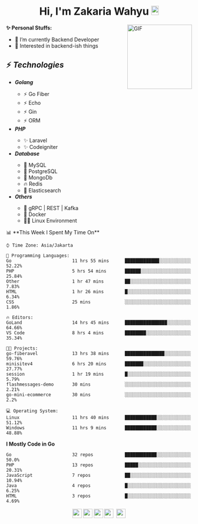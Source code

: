 <h1 align="center">Hi, I'm Zakaria Wahyu <img src="https://github.com/TheDudeThatCode/TheDudeThatCode/blob/master/Assets/Hi.gif" width="20px" height="25px"></h1>

<img align="right" alt="GIF" height="175px" src="https://www.nayakapratama.co.id/wp-content/uploads/2019/07/Website-Maintenance.gif" />

**✨ Personal Stuffs:**
- 🔭 I’m currently Backend Developer
- 🌱 Interested in backend-ish things

<h2>⚡ <i>Technologies</i></h2>
<ul>
<li><strong><i>Golang</i></strong></li>
  <ul>
    <li>⚡ Go Fiber</li>
    <li>⚡ Echo</li>
    <li>⚡ Gin</li>
    <li>⚡ ORM</li>
  </ul>
<li><strong><i>PHP</i></strong></li>
  <ul>
    <li>✨ Laravel</li>
    <li>✨ Codeigniter</li>
  </ul>
<li><strong><i>Database</i></strong></li>
  <ul>
    <li>🐬 MySQL</li>
    <li>🐘 PostgreSQL</li>
    <li>🍃 MongoDb</li>
    <li>🔥 Redis</li>
    <li>🔎 Elasticsearch</li>
  </ul>
  <li><strong><i>Others</i></strong></li>
  <ul>
    <li>💫 gRPC | REST | Kafka</li>
    <li>🐳 Docker</li>
    <li>👨‍💻 Linux Environment</li>
  </ul>
</ul>
<!--START_SECTION:waka-->
📊 **This Week I Spent My Time On** 

```text
⌚︎ Time Zone: Asia/Jakarta

💬 Programming Languages: 
Go                       11 hrs 55 mins      █████████████░░░░░░░░░░░░   52.22% 
PHP                      5 hrs 54 mins       ██████░░░░░░░░░░░░░░░░░░░   25.84% 
Other                    1 hr 47 mins        ██░░░░░░░░░░░░░░░░░░░░░░░   7.83% 
HTML                     1 hr 26 mins        █░░░░░░░░░░░░░░░░░░░░░░░░   6.34% 
CSS                      25 mins             ░░░░░░░░░░░░░░░░░░░░░░░░░   1.86%

🔥 Editors: 
GoLand                   14 hrs 45 mins      ████████████████░░░░░░░░░   64.66% 
VS Code                  8 hrs 4 mins        ████████░░░░░░░░░░░░░░░░░   35.34%

🐱‍💻 Projects: 
go-fiberavel             13 hrs 38 mins      ███████████████░░░░░░░░░░   59.76% 
minisitev4               6 hrs 20 mins       ███████░░░░░░░░░░░░░░░░░░   27.77% 
session                  1 hr 19 mins        █░░░░░░░░░░░░░░░░░░░░░░░░   5.79% 
flashmessages-demo       30 mins             ░░░░░░░░░░░░░░░░░░░░░░░░░   2.21% 
go-mini-ecommerce        30 mins             ░░░░░░░░░░░░░░░░░░░░░░░░░   2.2%

💻 Operating System: 
Linux                    11 hrs 40 mins      ████████████░░░░░░░░░░░░░   51.12% 
Windows                  11 hrs 9 mins       ████████████░░░░░░░░░░░░░   48.88%

```

**I Mostly Code in Go** 

```text
Go                       32 repos            ████████████░░░░░░░░░░░░░   50.0% 
PHP                      13 repos            █████░░░░░░░░░░░░░░░░░░░░   20.31% 
JavaScript               7 repos             ██░░░░░░░░░░░░░░░░░░░░░░░   10.94% 
Java                     4 repos             █░░░░░░░░░░░░░░░░░░░░░░░░   6.25% 
HTML                     3 repos             █░░░░░░░░░░░░░░░░░░░░░░░░   4.69%

```



<!--END_SECTION:waka-->

<p align="center">
<a href="https://www.linkedin.com/in/zakariawahyu" target="_blank"><img src="https://img.shields.io/badge/linkedin-%230077B5.svg?&style=for-the-badge&logo=linkedin&logoColor=white" height=25></a>
<a href="https://medium.com/@zakariawahyu" target="_blank"><img src="https://img.shields.io/badge/Medium-12100E?style=for-the-badge&logo=medium&logoColor=white" height=25></a>
<a href="https://medium.com/@zakariawahyu" target="_blank"><img src="https://img.shields.io/badge/Portfolio-2300843e?style=for-the-badge&logo=About.me&logoColor=white" height=25></a>
<a href="https://www.twitter.com/_zakariawahyu" target="_blank"><img src="https://img.shields.io/badge/twitter-%231DA1F2.svg?&style=for-the-badge&logo=twitter&logoColor=white" height=25></a> 
<a href="https://www.instagram.com/_zakariawahyu" target="_blank"><img src="https://img.shields.io/badge/instagram-%23E4405F.svg?&style=for-the-badge&logo=instagram&logoColor=white" height=25></a>
